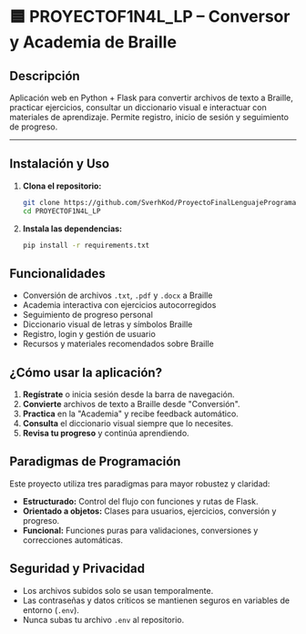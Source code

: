 # 🟦 PROYECTOF1N4L_LP – Conversor y Academia de Braille

## Descripción

Aplicación web en Python + Flask para convertir archivos de texto a Braille, practicar ejercicios, consultar un diccionario visual e interactuar con materiales de aprendizaje. Permite registro, inicio de sesión y seguimiento de progreso.

---

## Instalación y Uso

1. **Clona el repositorio:**

   ```bash
   git clone https://github.com/SverhKod/ProyectoFinalLenguajeProgramacion.git
   cd PROYECTOF1N4L_LP

2. **Instala las dependencias:**

   ```bash
   pip install -r requirements.txt

## Funcionalidades

- Conversión de archivos `.txt`, `.pdf` y `.docx` a Braille
- Academia interactiva con ejercicios autocorregidos
- Seguimiento de progreso personal
- Diccionario visual de letras y símbolos Braille
- Registro, login y gestión de usuario
- Recursos y materiales recomendados sobre Braille

## ¿Cómo usar la aplicación?

1. **Regístrate** o inicia sesión desde la barra de navegación.
2. **Convierte** archivos de texto a Braille desde "Conversión".
3. **Practica** en la "Academia" y recibe feedback automático.
4. **Consulta** el diccionario visual siempre que lo necesites.
5. **Revisa tu progreso** y continúa aprendiendo.

## Paradigmas de Programación

Este proyecto utiliza tres paradigmas para mayor robustez y claridad:

- **Estructurado:** Control del flujo con funciones y rutas de Flask.
- **Orientado a objetos:** Clases para usuarios, ejercicios, conversión y progreso.
- **Funcional:** Funciones puras para validaciones, conversiones y correcciones automáticas.

## Seguridad y Privacidad

- Los archivos subidos solo se usan temporalmente.
- Las contraseñas y datos críticos se mantienen seguros en variables de entorno (`.env`).
- Nunca subas tu archivo `.env` al repositorio.
